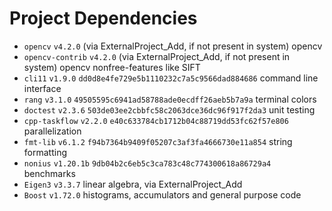 # Project Dependencies

- `opencv` `v4.2.0` (via ExternalProject_Add, if not present in system) opencv
- `opencv-contrib` `v4.2.0` (via ExternalProject_Add, if not present in system)
  opencv nonfree-features like SIFT
- `cli11` `v1.9.0` `dd0d8e4fe729e5b1110232c7a5c9566dad884686` command line
  interface
- `rang` `v3.1.0` `49505595c6941ad58788ade0ecdff26aeb5b7a9a` terminal colors
- `doctest` `v2.3.6` `503de03ee2cbbfc58c2063dce36dc96f917f2da3` unit testing
- `cpp-taskflow` `v2.2.0` `e40c633784cb1712b04c88719dd53fc62f57e806` parallelization
- `fmt-lib` `v6.1.2` `f94b7364b9409f05207c3af3fa4666730e11a854` string
  formatting
- `nonius` `v1.20.1b` `9db04b2c6eb5c3ca783c48c774300618a86729a4` benchmarks
- `Eigen3` `v3.3.7` linear algebra, via ExternalProject_Add
- `Boost` `v1.72.0` histograms, accumulators and general purpose code
